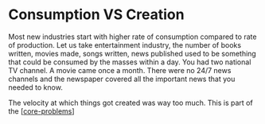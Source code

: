 # Consumption VS Creation

Most new industries start with higher rate of consumption compared to rate of production. Let us take entertainment industry, the number of books written, movies made, songs written, news published used to be something that could be consumed by the masses within a day. You had two national TV channel. A movie came once a month. There were no 24/7 news channels and the newspaper covered all the important news that you needed to know.

The velocity at which things got created was way too much. This is part of the [[core-problems]]


[//begin]: # "Autogenerated link references for markdown compatibility"
[core-problems]: core-problems "Core Problems"
[//end]: # "Autogenerated link references"